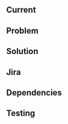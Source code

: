 ## Current
<!-- What is the description of current behavior?-->

## Problem
<!-- Why is the current behavior problematic? -->

## Solution
<!-- What is the proposed solution to address the problem? -->


## Jira
<!--Replace this section with the link to your jira ticket.-->


## Dependencies
<!-- list any dependencies that need explicit mention -->

## Testing
<!-- Add any testing evidence necessary --> 
